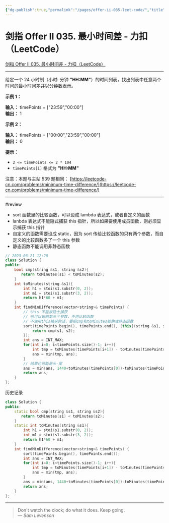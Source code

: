 ```yaml
---
{"dg-publish":true,"permalink":"/pages/offer-ii-035-leet-code/","title":"剑指 Offer II 035. 最小时间差 - 力扣（LeetCode）","tags":["leetcode","review","medium"]}
---
```



# 剑指 Offer II 035. 最小时间差 - 力扣（LeetCode）

[剑指 Offer II 035. 最小时间差 - 力扣（LeetCode）](https://leetcode.cn/problems/569nqc/)

---

给定一个 24 小时制（小时: 分钟 **"HH:MM"**）的时间列表，找出列表中任意两个时间的最小时间差并以分钟数表示。

**示例 1：**

**输入：** timePoints = \["23:59","00:00"\]  
**输出：** 1

**示例 2：**

**输入：** timePoints = \["00:00","23:59","00:00"\]  
**输出：** 0

**提示：**

* `2 <= timePoints <= 2 * 104`
* `timePoints[i]` 格式为 **"HH:MM"**

注意：本题与主站 539 题相同： [https://leetcode-cn.com/problems/minimum-time-difference/](https://leetcode-cn.com/problems/minimum-time-difference/)

---

#review

- sort 函数里的比较函数，可以设成 lambda 表达式，或者自定义的函数
- lanbda 表达式不能隐式捕获 this 指针，所以如果要使用成员函数，则必须显示捕获 this 指针
- 自定义的函数需要设成 static，因为 sort 传给比较函数的只有两个参数，而自定义的比较函数多了一个 this 参数
- 静态函数不能调用非静态函数

```cpp
// 2023-03-21 12:20
class Solution {
public:
    bool cmp(string &s1, string &s2){
       return toMinutes(s1) < toMinutes(s2);
    }
    int toMinutes(string &s1){
        int h1 = stoi(s1.substr(0, 2));
        int m1 = stoi(s1.substr(3, 2));
        return h1*60 + m1;
    }
    int findMinDifference(vector<string>& timePoints) {
	    // this 不能被隐士捕获
	    // 也可以省略第三个参数，不用比较函数
	    // 不使用this捕获的话，要把cmp和toMinutes都换成静态函数
        sort(timePoints.begin(), timePoints.end(), [this](string &s1, string &s2){
            return cmp(s1, s2);
        }); 
        int ans = INT_MAX;
        for(int i=0; i<timePoints.size()-1; i++){
            int tmp = toMinutes(timePoints[i+1]) - toMinutes(timePoints[i]);
            ans = min(tmp, ans);
        }
        // 结果也可能是头-尾
        ans = min(ans, 1440+toMinutes(timePoints[0])-toMinutes(timePoints.back()));
        return ans;
    }
};

```

历史记录

```cpp
class Solution {
public:
    static bool cmp(string &s1, string &s2){
       return toMinutes(s1) < toMinutes(s2);
    }
    static int toMinutes(string &s1){
        int h1 = stoi(s1.substr(0, 2));
        int m1 = stoi(s1.substr(3, 2));
        return h1*60 + m1;
    }
    int findMinDifference(vector<string>& timePoints) {
        sort(timePoints.begin(), timePoints.end());
        int ans = INT_MAX;
        for(int i=0; i<timePoints.size()-1; i++){
            int tmp = toMinutes(timePoints[i+1]) - toMinutes(timePoints[i]);
            ans = min(tmp, ans);
        }
        ans = min(ans, 1440+toMinutes(timePoints[0])-toMinutes(timePoints.back()));
        return ans;
    }
};
```

---

> Don't watch the clock; do what it does. Keep going.  
> — <cite>Sam Levenson</cite>
